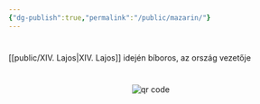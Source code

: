 ```yaml
---
{"dg-publish":true,"permalink":"/public/mazarin/"}
---
```


#

[[public/XIV. Lajos\|XIV. Lajos]] idején bíboros, az ország vezetője



#
<p style="text-align: center;"><img src="https://chart.googleapis.com/chart?cht=qr&chl=https://notes.andrasdenes.com/mazarin&chs=180x180&choe=UTF-8&chld=L|2" alt="qr code"></p>

